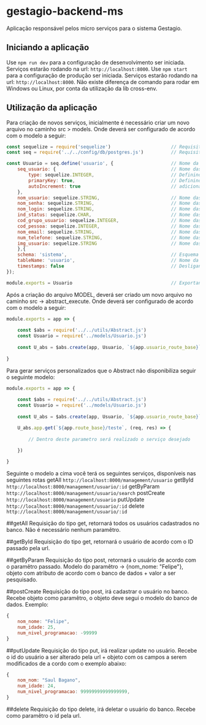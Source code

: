 # gestagio-backend-ms

Aplicação responsável pelos micro serviços para o sistema Gestagio.


## Iniciando a aplicação
Use `npm run dev` para a configuração de desenvolvimento ser iniciada. Serviços estarão rodando na url: `http://localhost:8000`.
Use `npm start` para a configuração de produção ser iniciada. Serviços estarão rodando na url: `http://localhost:8000`.
Não existe diferença de comando para rodar em Windows ou Linux, por conta da utilização da lib cross-env.

## Utilização da aplicação
Para criação de novos serviços, inicialmente é necessário criar um novo arquivo no caminho src > models.
Onde deverá ser configurado de acordo com o modelo a seguir:
```javascript
const sequelize = require('sequelize')                      // Requisitando a lib sequelize que é responsável pela comunicação com banco de dados.
const seq = require('../../config/db/postgres.js')          // Requisitando as configurações de acesso ao banco de dados

const Usuario = seq.define('usuario', {                     // Nome da variável, deverá seguir o padrão de acordo com o nome do novo serviço, seguido do nome da tabela no banco de dados dentro do seq.define('AQUI', ...
    seq_usuario: {                                          // Nome das colunas de acordo com o banco de dados.
        type: sequelize.INTEGER,                            // Definindo o tipo do campo       
        primaryKey: true,                                   // Definindo o campo como primary key
        autoIncrement: true                                 // adicionando atributo de auto increment
    },
    nom_usuario: sequelize.STRING,                          // Nome das colunas de acordo com o banco de dados seguido do tipo da coluna.
    nom_senha: sequelize.STRING,                            // Nome das colunas de acordo com o banco de dados seguido do tipo da coluna.
    nom_login: sequelize.STRING,                            // Nome das colunas de acordo com o banco de dados seguido do tipo da coluna.
    ind_status: sequelize.CHAR,                             // Nome das colunas de acordo com o banco de dados seguido do tipo da coluna.
    cod_grupo_usuario: sequelize.INTEGER,                   // Nome das colunas de acordo com o banco de dados seguido do tipo da coluna.    
    cod_pessoa: sequelize.INTEGER,                          // Nome das colunas de acordo com o banco de dados seguido do tipo da coluna.
    nom_email: sequelize.STRING,                            // Nome das colunas de acordo com o banco de dados seguido do tipo da coluna.
    num_telefone: sequelize.STRING,                         // Nome das colunas de acordo com o banco de dados seguido do tipo da coluna.
    img_usuario: sequelize.STRING                           // Nome das colunas de acordo com o banco de dados seguido do tipo da coluna.
    },{
    schema: 'sistema',                                      // Esquema no qual a tabela de encontra no banco de dados
    tableName: 'usuario',                                   // Nome da tabela no banco de dados
    timestamps: false                                       // Desligando o timestamp
});

module.exports = Usuario                                    // Exportando a variável MODEL configurada para ser acessada quando for requerida.
```

Após a criação do arquivo MODEL, deverá ser criado um novo arquivo no caminho src -> abstract_execute.
Onde deverá ser configurado de acordo com o modelo a seguir:
```javascript
module.exports = app => {                                                   // Linha padrão
    
    const $abs = require('../../utils/Abstract.js')                         // Requerindo o abstract o caminho apenas irá mudar no caso do arquivo está dentro de outra pasta, para melhor oranização
    const Usuario = require('../models/Usuario.js')                         // Requerindo o model o caminho apenas irá mudar no caso do arquivo está dentro de outra pasta, para melhor oranização
    
    const U_abs = $abs.create(app, Usuario, `${app.usuario_route_base}`)    // Criando todos os serviços padrões disponibilizados pelo abstract PARAM1 = nunca irá mudar; PARAM2 = nome da variável utilizada no requerimento da model 
                                                                            // PARAM3 = nome da rota, buscando sempre utilizar as rotas padrões como base que estão definidas no arquivo app.js    
}                                                                           // Linha padrão
```

Para gerar serviços personalizados que o Abstract não disponibiliza seguir o seguinte modelo:
```javascript
module.exports = app => {
    
    const $abs = require('../../utils/Abstract.js')
    const Usuario = require('../models/Usuario.js')
    
    const U_abs = $abs.create(app, Usuario, `${app.usuario_route_base}`)

    U_abs.app.get(`${app.route_base}/teste`, (req, res) => {         
        
        // Dentro deste parametro será realizado o serviço desejado
        
    })

}
```

Seguinte o modelo a cima você terá os seguintes serviços, disponíveis nas seguintes rotas
getAll `http://localhost:8000/management/usuario`
getById `http://localhost:8000/management/usuario/:id`
getByParam `http://localhost:8000/management/usuario/search`
postCreate `http://localhost:8000/management/usuario`
putUpdate `http://localhost:8000/management/usuario/:id`
delete `http://localhost:8000/management/usuario/:id`


##getAll
Requisição do tipo get, retornará todos os usuários cadastrados no banco. Não é necessário nenhum paramêtro.


##getById
Requisição do tipo get, retornará o usuário de acordo com o ID passado pela url.


##getByParam
Requisição do tipo post, retornará o usuário de acordo com o paramêtro passado.
Modelo do paramêtro -> {nom_nome: "Felipe"}, objeto com atributo de acordo com o banco de dados + valor a ser pesquisado.


##postCreate
Requisição do tipo post, irá cadastrar o usuário no banco. Recebe objeto como paramêtro, o objeto deve segui o modelo do banco de dados.
Exemplo:
```javascript
{
    nom_nome: "Felipe",
    num_idade: 25,
    num_nivel_programacao: -99999
}
```


##putUpdate
Requisição do tipo put, irá realizar update no usuário. Recebe o id do usuário a ser alterado pela url + objeto com os campos a serem modificados de a cordo com o exemplo abaixo:
```javascript
{
    nom_nom: "Saul Bagano",
    num_idade: 24,
    num_nivel_programacao: 99999999999999999,
}
```


##delete
Requisição do tipo delete, irá deletar o usuário do banco. Recebe como paramêtro o id pela url.